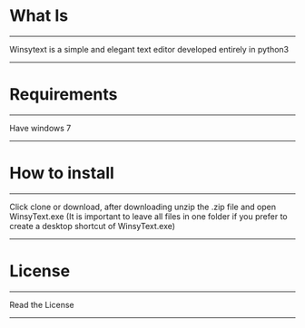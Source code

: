 # What Is
___________________________________________________________________________________________________________________________________
Winsytext is a simple and elegant text editor developed entirely in python3
___________________________________________________________________________________________________________________________________
# Requirements
___________________________________________________________________________________________________________________________________
Have windows 7
___________________________________________________________________________________________________________________________________
# How to install
___________________________________________________________________________________________________________________________________
Click clone or download, after downloading unzip the .zip file and open WinsyText.exe (It is important to leave all files in one folder if you prefer to create a desktop shortcut of WinsyText.exe)
___________________________________________________________________________________________________________________________________
# License
___________________________________________________________________________________________________________________________________
Read the License
___________________________________________________________________________________________________________________________________
